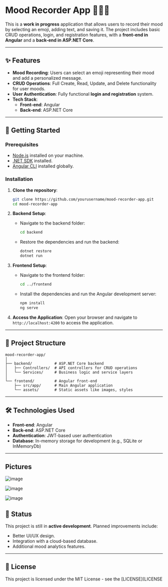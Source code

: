 # Mood Recorder App 🎸🎤🎶

This is a **work in progress** application that allows users to record their mood by selecting an emoji, adding text, and saving it. The project includes basic CRUD operations, login, and registration features, with a **front-end in Angular** and a **back-end in ASP.NET Core**.

---

## ✨ Features

- **Mood Recording**: Users can select an emoji representing their mood and add a personalized message.
- **CRUD Operations**: Full Create, Read, Update, and Delete functionality for user moods.
- **User Authentication**: Fully functional **login and registration** system.
- **Tech Stack**:
  - **Front-end**: Angular
  - **Back-end**: ASP.NET Core

---

## 🚀 Getting Started

### Prerequisites

- [Node.js](https://nodejs.org/) installed on your machine.
- [.NET SDK](https://dotnet.microsoft.com/download/dotnet) installed.
- [Angular CLI](https://angular.io/cli) installed globally.

### Installation

1. **Clone the repository**:

   ```bash
   git clone https://github.com/yourusername/mood-recorder-app.git
   cd mood-recorder-app
   ```

2. **Backend Setup**:
   - Navigate to the backend folder:

     ```bash
     cd backend
     ```

   - Restore the dependencies and run the backend:

     ```bash
     dotnet restore
     dotnet run
     ```

3. **Frontend Setup**:
   - Navigate to the frontend folder:

     ```bash
     cd ../frontend
     ```

   - Install the dependencies and run the Angular development server:

     ```bash
     npm install
     ng serve
     ```

4. **Access the Application**:
   Open your browser and navigate to `http://localhost:4200` to access the application.

---

## 🔧 Project Structure

```
mood-recorder-app/
│
├── backend/          # ASP.NET Core backend
│   ├── Controllers/  # API controllers for CRUD operations
│   └── Services/     # Business logic and service layers
│
└── frontend/         # Angular front-end
    ├── src/app/      # Main Angular application
    └── assets/       # Static assets like images, styles
```

---

## 🛠️ Technologies Used

- **Front-end**: Angular
- **Back-end**: ASP.NET Core
- **Authentication**: JWT-based user authentication
- **Database**: In-memory storage for development (e.g., SQLite or InMemoryDb)

---

## Pictures
![image](https://github.com/user-attachments/assets/af4e475b-a2ef-493e-9a77-11d8ab2f6fdc)

![image](https://github.com/user-attachments/assets/510a976d-6383-4817-93e3-c01400d33665)

![image](https://github.com/user-attachments/assets/726009c1-50f4-44a2-92e6-71f4db9fe839)


## 🚧 Status

This project is still in **active development**. Planned improvements include:

- Better UI/UX design.
- Integration with a cloud-based database.
- Additional mood analytics features.

---

## 📄 License

This project is licensed under the MIT License - see the [LICENSE](LICENSE
